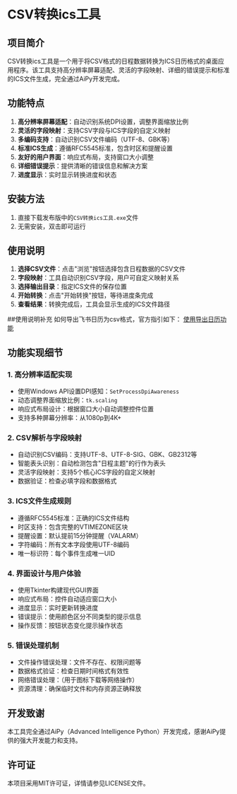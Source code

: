 # CSV转换ics工具

## 项目简介
CSV转换ics工具是一个用于将CSV格式的日程数据转换为ICS日历格式的桌面应用程序。该工具支持高分辨率屏幕适配、灵活的字段映射、详细的错误提示和标准的ICS文件生成，完全通过AiPy开发完成。

## 功能特点
1. **高分辨率屏幕适配**：自动识别系统DPI设置，调整界面缩放比例
2. **灵活的字段映射**：支持CSV字段与ICS字段的自定义映射
3. **多编码支持**：自动识别CSV文件编码（UTF-8、GBK等）
4. **标准ICS生成**：遵循RFC5545标准，包含时区和提醒设置
5. **友好的用户界面**：响应式布局，支持窗口大小调整
6. **详细错误提示**：提供清晰的错误信息和解决方案
7. **进度显示**：实时显示转换进度和状态

## 安装方法
1. 直接下载发布版中的`CSV转换ics工具.exe`文件
2. 无需安装，双击即可运行

## 使用说明
1. **选择CSV文件**：点击"浏览"按钮选择包含日程数据的CSV文件
2. **字段映射**：工具自动识别CSV字段，用户可自定义映射关系
3. **选择输出目录**：指定ICS文件的保存位置
4. **开始转换**：点击"开始转换"按钮，等待进度条完成
5. **查看结果**：转换完成后，工具会显示生成的ICS文件路径

##使用说明补充
如何导出飞书日历为csv格式，官方指引如下：
[使用导出日历功能](https://www.feishu.cn/hc/zh-CN/articles/392224950851-%E4%BD%BF%E7%94%A8%E5%AF%BC%E5%87%BA%E6%97%A5%E5%8E%86%E5%8A%9F%E8%83%BD)

## 功能实现细节

### 1. 高分辨率适配实现
- 使用Windows API设置DPI感知：`SetProcessDpiAwareness`
- 动态调整界面缩放比例：`tk.scaling`
- 响应式布局设计：根据窗口大小自动调整控件位置
- 支持多种屏幕分辨率：从1080p到4K+

### 2. CSV解析与字段映射
- 自动识别CSV编码：支持UTF-8、UTF-8-SIG、GBK、GB2312等
- 智能表头识别：自动检测包含"日程主题"的行作为表头
- 灵活字段映射：支持5个核心ICS字段的自定义映射
- 数据验证：检查必填字段和数据格式

### 3. ICS文件生成规则
- 遵循RFC5545标准：正确的ICS文件结构
- 时区支持：包含完整的VTIMEZONE区块
- 提醒设置：默认提前15分钟提醒（VALARM）
- 字符编码：所有文本字段使用UTF-8编码
- 唯一标识符：每个事件生成唯一UID

### 4. 界面设计与用户体验
- 使用Tkinter构建现代GUI界面
- 响应式布局：控件自动适应窗口大小
- 进度显示：实时更新转换进度
- 错误提示：使用颜色区分不同类型的提示信息
- 操作反馈：按钮状态变化提示操作状态

### 5. 错误处理机制
- 文件操作错误处理：文件不存在、权限问题等
- 数据格式验证：检查日期时间格式有效性
- 网络错误处理：（用于图标下载等网络操作）
- 资源清理：确保临时文件和内存资源正确释放

## 开发致谢
本工具完全通过AiPy（Advanced Intelligence Python）开发完成，感谢AiPy提供的强大开发能力和支持。

## 许可证
本项目采用MIT许可证，详情请参见LICENSE文件。
